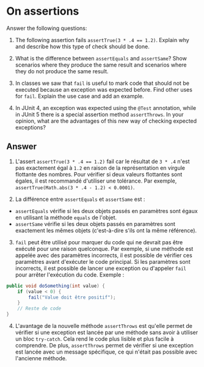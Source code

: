 # On assertions

Answer the following questions:

1. The following assertion fails `assertTrue(3 * .4 == 1.2)`. Explain why and describe how this type of check should be done.

2. What is the difference between `assertEquals` and `assertSame`? Show scenarios where they produce the same result and scenarios where they do not produce the same result.

3. In classes we saw that `fail` is useful to mark code that should not be executed because an exception was expected before. Find other uses for `fail`. Explain the use case and add an example.

4. In JUnit 4, an exception was expected using the `@Test` annotation, while in JUnit 5 there is a special assertion method `assertThrows`. In your opinion, what are the advantages of this new way of checking expected exceptions?

## Answer

1. L'assert `assertTrue(3 * .4 == 1.2)` fail car le résultat de `3 * .4` n'est pas exactement égal à `1.2` en raison de la représentation en virgule flottante des nombres. Pour vérifier si deux valeurs flottantes sont égales, il est recommandé d'utiliser une tolérance. Par exemple, `assertTrue(Math.abs(3 * .4 - 1.2) < 0.0001)`.

2. La différence entre `assertEquals` et `assertSame` est :
- `assertEquals` vérifie si les deux objets passés en paramètres sont égaux en utilisant la méthode `equals` de l'objet.
- `assertSame` vérifie si les deux objets passés en paramètres sont exactement les mêmes objets (c'est-à-dire s'ils ont la même référence).

3. `fail` peut être utilisé pour marquer du code qui ne devrait pas être exécuté pour une raison quelconque. Par exemple, si une méthode est appelée avec des paramètres incorrects, il est possible de vérifier ces paramètres avant d'exécuter le code principal. Si les paramètres sont incorrects, il est possible de lancer une exception ou d'appeler `fail` pour arrêter l'exécution du code.
Exemple :
```java
public void doSomething(int value) {
    if (value < 0) {
        fail("Value doit être positif");
    }
    // Reste de code
}
```

4. L'avantage de la nouvelle méthode `assertThrows` est qu'elle permet de vérifier si une exception est lancée par une méthode sans avoir à utiliser un bloc `try-catch`. Cela rend le code plus lisible et plus facile à comprendre. De plus, `assertThrows` permet de vérifier si une exception est lancée avec un message spécifique, ce qui n'était pas possible avec l'ancienne méthode.